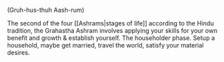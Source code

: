(Gruh-hus-thuh Aash-rum)

The second of the four [[Ashrams|stages of life]] according to the Hindu tradition, the Grahastha Ashram involves applying your skills for your own benefit and growth & establish yourself. The householder phase. Setup a household, maybe get married, travel the world, satisfy your material desires.